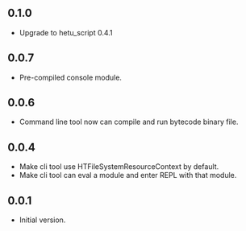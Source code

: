 ## 0.1.0

- Upgrade to hetu_script 0.4.1

## 0.0.7

- Pre-compiled console module.

## 0.0.6

- Command line tool now can compile and run bytecode binary file.

## 0.0.4

- Make cli tool use HTFileSystemResourceContext by default.
- Make cli tool can eval a module and enter REPL with that module.

## 0.0.1

- Initial version.
